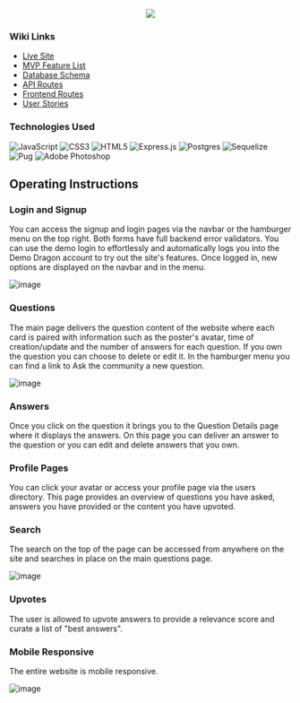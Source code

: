 <p align="center">
  <img src="https://user-images.githubusercontent.com/68219912/162333328-476844d5-00a3-4340-a651-bb41058166ef.png">
</p>

### Wiki Links

- [Live Site](https://statoverflow-app.herokuapp.com/)
- [MVP Feature List](https://github.com/jmartinezsal/statOverflow/wiki/MVP-Feature-List)
- [Database Schema](https://dbdiagram.io/d/624b74a5d043196e39f4dfd0)
- [API Routes](https://github.com/jmartinezsal/statOverflow/wiki/API-Documentation)
- [Frontend Routes](https://github.com/jmartinezsal/statOverflow/wiki/Front-End-Routes)
- [User Stories](https://github.com/jmartinezsal/statOverflow/wiki/User-Stories)


### Technologies Used

![JavaScript](https://img.shields.io/badge/javascript-%23323330.svg?style=for-the-badge&logo=javascript&logoColor=%23F7DF1E) ![CSS3](https://img.shields.io/badge/css3-%231572B6.svg?style=for-the-badge&logo=css3&logoColor=white) ![HTML5](https://img.shields.io/badge/html5-%23E34F26.svg?style=for-the-badge&logo=html5&logoColor=white) ![Express.js](https://img.shields.io/badge/express.js-%23404d59.svg?style=for-the-badge&logo=express&logoColor=%2361DAFB) ![Postgres](https://img.shields.io/badge/postgres-%23316192.svg?style=for-the-badge&logo=postgresql&logoColor=white) ![Sequelize](https://img.shields.io/badge/Sequelize-52B0E7?style=for-the-badge&logo=Sequelize&logoColor=white) ![Pug](https://img.shields.io/badge/Pug-FFF?style=for-the-badge&logo=pug&logoColor=A86454) ![Adobe Photoshop](https://img.shields.io/badge/adobe%20photoshop-%2331A8FF.svg?style=for-the-badge&logo=adobe%20photoshop&logoColor=white)

## Operating Instructions

### Login and Signup

You can access the signup and login pages via the navbar or the hamburger menu on the top right. Both forms have full backend error validators. You can use the demo login to effortlessly and automatically logs you into the Demo Dragon account to try out the site's features. Once logged in, new options are displayed on the navbar and in the menu.

![image](https://user-images.githubusercontent.com/68219912/182746322-2bb9bf83-bc85-463d-a959-382d0a808886.png)

### Questions

The main page delivers the question content of the website where each card is paired with information such as the poster's avatar, time of creation/update and the number of answers for each question. If you own the question you can choose to delete or edit it. In the hamburger menu you can find a link to Ask the community a new question.

![image](https://user-images.githubusercontent.com/68219912/182746678-6cb0fd70-b39d-4b8f-a711-bc418d0bce90.png)

### Answers

Once you click on the question it brings you to the Question Details page where it displays the answers. On this page you can deliver an answer to the question or you can edit and delete answers that you own.

### Profile Pages

You can click your avatar or access your profile page via the users directory. This page provides an overview of questions you have asked, answers you have provided or the content you have upvoted.

### Search

The search on the top of the page can be accessed from anywhere on the site and searches in place on the main questions page.

![image](https://user-images.githubusercontent.com/68219912/182746781-bcd20211-8ae4-45b4-be7a-66ccb3aa2fb2.png)

### Upvotes

The user is allowed to upvote answers to provide a relevance score and curate a list of "best answers".

### Mobile Responsive

The entire website is mobile responsive.

![image](https://user-images.githubusercontent.com/68219912/182746590-b9097c58-6351-4c14-895f-35450451c1c1.png)
